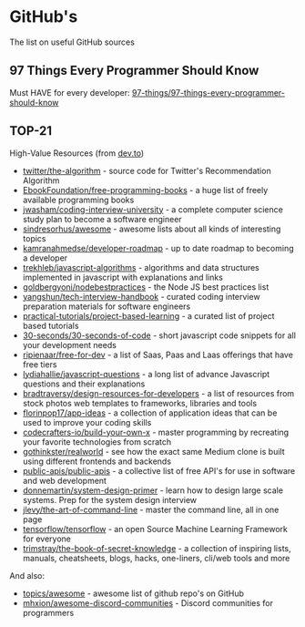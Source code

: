 # GitHub's

The list on useful GitHub sources

## 97 Things Every Programmer Should Know

Must HAVE for every developer: [97-things/97-things-every-programmer-should-know](https://github.com/97-things/97-things-every-programmer-should-know)

## TOP-21

High-Value Resources (from [dev.to](https://dev.to/jon_snow789/20-github-repositories-every-developer-should-bookmarkhigh-value-resources-4jm6))

- [twitter/the-algorithm](https://github.com/twitter/the-algorithm) - source code for Twitter's Recommendation Algorithm
- [EbookFoundation/free-programming-books](https://github.com/EbookFoundation/free-programming-books) - a huge list of freely available programming books
- [jwasham/coding-interview-university](https://github.com/jwasham/coding-interview-university) - a complete computer science study plan to become a software engineer
- [sindresorhus/awesome](https://github.com/sindresorhus/awesome) - awesome lists about all kinds of interesting topics
- [kamranahmedse/developer-roadmap](https://github.com/kamranahmedse/developer-roadmap) - up to date roadmap to becoming a developer
- [trekhleb/javascript-algorithms](https://github.com/trekhleb/javascript-algorithms) - algorithms and data structures implemented in javascript with explanations and links
- [goldbergyoni/nodebestpractices](https://github.com/goldbergyoni/nodebestpractices) - the Node JS best practices list
- [yangshun/tech-interview-handbook](https://github.com/yangshun/tech-interview-handbook) - curated coding interview preparation materials for software engineers
- [practical-tutorials/project-based-learning](https://github.com/practical-tutorials/project-based-learning) - a curated list of project based tutorials
- [30-seconds/30-seconds-of-code](https://github.com/30-seconds/30-seconds-of-code) - short javascript code snippets for all your development needs
- [ripienaar/free-for-dev](https://github.com/ripienaar/free-for-dev) - a list of Saas, Paas and Laas offerings that have free tiers
- [lydiahallie/javascript-questions](https://github.com/lydiahallie/javascript-questions) - a long list of advance Javascript questions and their explanations
- [bradtraversy/design-resources-for-developers](https://github.com/bradtraversy/design-resources-for-developers) - a list of resources from stock photos web templates to frameworks, libraries and tools
- [florinpop17/app-ideas](https://github.com/florinpop17/app-ideas) - a collection of application ideas that can be used to improve your coding skills
- [codecrafters-io/build-your-own-x](https://github.com/codecrafters-io/build-your-own-x) - master programming by recreating your favorite technologies from scratch
- [gothinkster/realworld](https://github.com/gothinkster/realworld) - see how the exact same Medium clone is built using different frontends and backends
- [public-apis/public-apis](https://github.com/public-apis/public-apis) - a collective list of free API's for use in software and web development
- [donnemartin/system-design-primer](https://github.com/donnemartin/system-design-primer) - learn how to design large scale systems. Prep for the system design interview
- [jlevy/the-art-of-command-line](https://github.com/jlevy/the-art-of-command-line) - master the command line, all in one page
- [tensorflow/tensorflow](https://github.com/tensorflow/tensorflow) - an open Source Machine Learning Framework for everyone
- [trimstray/the-book-of-secret-knowledge](https://github.com/trimstray/the-book-of-secret-knowledge) - a collection of inspiring lists, manuals, cheatsheets, blogs, hacks, one-liners, cli/web tools and more

And also:

- [topics/awesome](https://github.com/topics/awesome) - awesome list of github repo's on GitHub
- [mhxion/awesome-discord-communities](https://github.com/mhxion/awesome-discord-communities) - Discord communities for programmers
